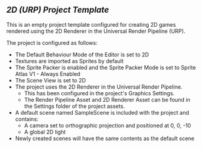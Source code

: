 ## _2D (URP) Project Template_ ##

This is an empty project template configured for creating 2D games rendered using the 2D Renderer in the Universal Render Pipeline (URP).

The project is configured as follows:
- The Default Behaviour Mode of the Editor is set to 2D
- Textures are imported as Sprites by default
- The Sprite Packer is enabled and the Sprite Packer Mode is set to Sprite Atlas V1 - Always Enabled
- The Scene View is set to 2D
- The project uses the 2D Renderer in the Universal Render Pipeline. 
  - This has been configured in the project's Graphics Settings. 
  - The Render Pipeline Asset and 2D Renderer Asset can be found in the Settings folder of the project assets.
- A default scene named SampleScene is included with the project and contains:
  - A camera set to orthographic projection and positioned at 0, 0, -10
  - A global 2D light
- Newly created scenes will have the same contents as the default scene
